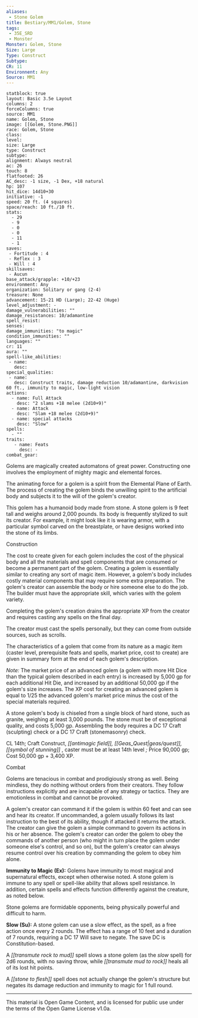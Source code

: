 ```yaml
---
aliases:
 - Stone Golem
title: Bestiary/MM1/Golem, Stone
tags: 
 - 35E_SRD
 - Monster
Monster: Golem, Stone
Size: Large
Type: Construct
Subtype: 
CR: 11
Environnent: Any
Source: MM1
---
```


```statblock
statblock: true
layout: Basic 3.5e Layout
columns: 2
forceColumns: true
source: MM1 
name: Golem, Stone
image: [[Golem, Stone.PNG]]
race: Golem, Stone
class: 
level: 
size: Large
type: Construct
subtype: 
alignment: Always neutral
ac: 26
touch: 8
flatfooted: 26
AC_desc: -1 size, -1 Dex, +18 natural
hp: 107
hit_dice: 14d10+30
initiative: -1
speed: 20 ft. (4 squares)
space/reach: 10 ft./10 ft.
stats:
  - 29
  - 9
  - 0
  - 0
  - 11
  - 1
saves:
 - Fortitude : 4
 - Reflex : 3
 - Will : 4
skillsaves:
 - Aucun
base_attack/grapple: +10/+23
environment: Any
organization: Solitary or gang (2-4)
treasure: None
advancement: 15-21 HD (Large); 22-42 (Huge)
level_adjustment: -
damage_vulnerabilities: ""
damage_resistances: 10/adamantine
spell_resist: 
senses: 
damage_immunities: "to magic"
condition_immunities: ""
languages: ""
cr: 11
aura: ""
spell-like_abilities:
 - name: 
   desc: 
special_qualities:
 - name:
   desc: Construct traits, damage reduction 10/adamantine, darkvision 60 ft., immunity to magic, low-light vision
actions:
  - name: Full Attack
    desc: "2 slams +18 melee (2d10+9)"
  - name: Attack
    desc: "Slam +18 melee (2d10+9)"
  - name: special attacks
    desc: "Slow"
spells:
  - ""
traits:
   - name: Feats
     desc: -
combat_gear:  
```


Golems are magically created automatons of great power. Constructing one involves the employment of mighty magic and elemental forces.

The animating force for a golem is a spirit from the Elemental Plane of Earth. The process of creating the golem binds the unwilling spirit to the artificial body and subjects it to the will of the golem's creator.

This golem has a humanoid body made from stone. A stone golem is 9 feet tall and weighs around 2,000 pounds. Its body is frequently stylized to suit its creator. For example, it might look like it is wearing armor, with a particular symbol carved on the breastplate, or have designs worked into the stone of its limbs.

Construction

The cost to create given for each golem includes the cost of the physical body and all the materials and spell components that are consumed or become a permanent part of the golem. Creating a golem is essentially similar to creating any sort of magic item. However, a golem's body includes costly material components that may require some extra preparation. The golem's creator can assemble the body or hire someone else to do the job. The builder must have the appropriate skill, which varies with the golem variety.

Completing the golem's creation drains the appropriate XP from the creator and requires casting any spells on the final day.

The creator must cast the spells personally, but they can come from outside sources, such as scrolls.

The characteristics of a golem that come from its nature as a magic item (caster level, prerequisite feats and spells, market price, cost to create) are given in summary form at the end of each golem's description.


*Note:* The market price of an advanced golem (a golem with more Hit Dice than the typical golem described in each entry) is increased by 5,000 gp for each additional Hit Die, and increased by an additional 50,000 gp if the golem's size increases. The XP cost for creating an advanced golem is equal to 1/25 the advanced golem's market price minus the cost of the special materials required.

A stone golem's body is chiseled from a single block of hard stone, such as granite, weighing at least 3,000 pounds. The stone must be of exceptional quality, and costs 5,000 gp. Assembling the body requires a DC 17 Craft (sculpting) check or a DC 17 Craft (stonemasonry) check.

CL 14th; Craft Construct, *[[antimagic field]], [[Geas_Quest|geas/quest]], [[symbol of stunning]]* , caster must be at least 14th level *;* Price 90,000 gp; Cost 50,000 gp + 3,400 XP.

Combat

Golems are tenacious in combat and prodigiously strong as well. Being mindless, they do nothing without orders from their creators. They follow instructions explicitly and are incapable of any strategy or tactics. They are emotionless in combat and cannot be provoked.

A golem's creator can command it if the golem is within 60 feet and can see and hear its creator. If uncommanded, a golem usually follows its last instruction to the best of its ability, though if attacked it returns the attack. The creator can give the golem a simple command to govern its actions in his or her absence. The golem's creator can order the golem to obey the commands of another person (who might in turn place the golem under someone else's control, and so on), but the golem's creator can always resume control over his creation by commanding the golem to obey him alone.


**Immunity to Magic (Ex):** Golems have immunity to most magical and supernatural effects, except when otherwise noted. A stone golem is immune to any spell or spell-like ability that allows spell resistance. In addition, certain spells and effects function differently against the creature, as noted below.

Stone golems are formidable opponents, being physically powerful and difficult to harm.


**Slow (Su):** A stone golem can use a slow effect, as the spell, as a free action once every 2 rounds. The effect has a range of 10 feet and a duration of 7 rounds, requiring a DC 17 Will save to negate. The save DC is Constitution-based.

A *[[transmute rock to mud]]* spell slows a stone golem (as the *slow* spell) for 2d6 rounds, with no saving throw, while *[[transmute mud to rock]]* heals all of its lost hit points.

A *[[stone to flesh]]* spell does not actually change the golem's structure but negates its damage reduction and immunity to magic for 1 full round.

---

This material is Open Game Content, and is licensed for public use under the terms of the Open Game License v1.0a.
